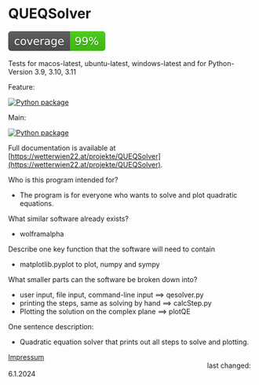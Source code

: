 # QUEQSolver

![Coverage Image](./coverage.svg)

Tests for macos-latest, ubuntu-latest, windows-latest and
for Python-Version 3.9, 3.10, 3.11

Feature:

[![Python package](https://github.com/josef223/QUEQSolver/actions/workflows/workflow_01.yml/badge.svg?branch=feature)](https://github.com/josef223/QUEQSolver/actions/workflows/workflow_01.yml)

Main:

[![Python package](https://github.com/josef223/QUEQSolver/actions/workflows/workflow_01.yml/badge.svg?branch=main)](https://github.com/josef223/QUEQSolver/actions/workflows/workflow_01.yml)


Full documentation is available at [https://wetterwien22.at/projekte/QUEQSolver](https://wetterwien22.at/projekte/QUEQSolver).


Who is this program intended for?

- The program is for everyone who wants to solve and plot quadratic equations.

What similar software already exists?

- wolframalpha

Describe one key function that the software will need to contain

- matplotlib.pyplot to plot, numpy and sympy

What smaller parts can the software be broken down into?

- user input, file input, command-line input ==> qesolver.py
- printing the steps, same as solving by hand ==> calcStep.py
- Plotting the solution on the complex plane ==> plotQE

One sentence description:

- Quadratic equation solver that prints out all steps to solve and plotting.

[Impressum](https://wetterwien22.at/impressum.html) &nbsp;&nbsp;&nbsp;&nbsp;&nbsp;&nbsp;&nbsp;&nbsp;&nbsp;&nbsp;&nbsp;&nbsp;&nbsp;&nbsp;&nbsp;&nbsp;&nbsp;&nbsp;&nbsp;&nbsp;&nbsp;&nbsp;&nbsp;&nbsp;&nbsp;&nbsp;&nbsp;&nbsp;&nbsp;&nbsp;&nbsp;&nbsp;&nbsp;&nbsp;&nbsp;&nbsp;&nbsp;&nbsp;&nbsp;&nbsp;&nbsp;&nbsp;&nbsp;&nbsp;&nbsp;&nbsp;&nbsp;&nbsp;&nbsp;&nbsp;&nbsp;&nbsp;&nbsp;&nbsp;&nbsp;&nbsp;&nbsp;&nbsp;&nbsp;&nbsp;&nbsp;&nbsp;&nbsp;&nbsp;&nbsp;&nbsp;&nbsp;&nbsp;&nbsp;&nbsp;&nbsp;&nbsp;&nbsp;&nbsp;&nbsp;&nbsp;&nbsp;&nbsp;&nbsp;&nbsp;&nbsp;&nbsp;&nbsp;&nbsp;&nbsp;&nbsp;&nbsp;&nbsp;&nbsp;&nbsp;&nbsp;&nbsp;&nbsp;&nbsp;&nbsp;&nbsp;&nbsp;&nbsp;&nbsp;&nbsp;&nbsp;&nbsp;&nbsp;last changed: 6.1.2024

